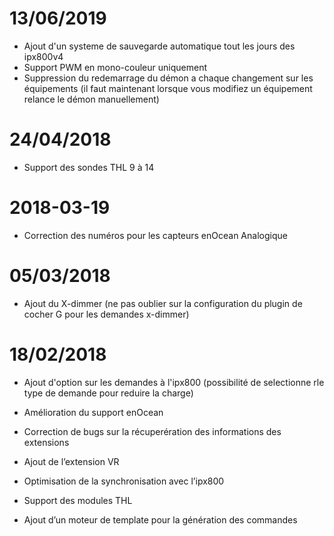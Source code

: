 # 13/06/2019

- Ajout d'un systeme de sauvegarde automatique tout les jours des ipx800v4
- Support PWM en mono-couleur uniquement
- Suppression du redemarrage du démon a chaque changement sur les équipements (il faut maintenant lorsque vous modifiez un équipement relance le démon manuellement)

# 24/04/2018

-   Support des sondes THL 9 à 14

# 2018-03-19

-   Correction des numéros pour les capteurs enOcean Analogique

# 05/03/2018

-   Ajout du X-dimmer (ne pas oublier sur la configuration du plugin de cocher G pour les demandes x-dimmer)

#  18/02/2018

-   Ajout d'option sur les demandes à l'ipx800 (possibilité de selectionne rle type de demande pour reduire la charge)

-   Amélioration du support enOcean

-   Correction de bugs sur la récuperération des informations des
    extensions

-   Ajout de l’extension VR

-   Optimisation de la synchronisation avec l’ipx800

-   Support des modules THL

-   Ajout d’un moteur de template pour la génération des commandes
